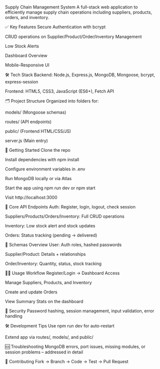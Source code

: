  Supply Chain Management System
A full-stack web application to efficiently manage supply chain operations including suppliers, products, orders, and inventory.

✅ Key Features
Secure Authentication with bcrypt

CRUD operations on Supplier/Product/Order/Inventory Management

Low Stock Alerts

Dashboard Overview

Mobile-Responsive UI

🛠️ Tech Stack
Backend: Node.js, Express.js, MongoDB, Mongoose, bcrypt, express-session

Frontend: HTML5, CSS3, JavaScript (ES6+), Fetch API

🗂️ Project Structure
Organized into folders for:

models/ (Mongoose schemas)

routes/ (API endpoints)

public/ (Frontend HTML/CSS/JS)

server.js (Main entry)

🚀 Getting Started
Clone the repo

Install dependencies with npm install

Configure environment variables in .env

Run MongoDB locally or via Atlas

Start the app using npm run dev or npm start

Visit http://localhost:3000

🔌 Core API Endpoints
Auth: Register, login, logout, check session

Suppliers/Products/Orders/Inventory: Full CRUD operations

Inventory: Low stock alert and stock updates

Orders: Status tracking (pending → delivered)

🧾 Schemas Overview
User: Auth roles, hashed passwords

Supplier/Product: Details + relationships

Order/Inventory: Quantity, status, stock tracking

🧑‍💻 Usage Workflow
Register/Login → Dashboard Access

Manage Suppliers, Products, and Inventory

Create and update Orders

View Summary Stats on the dashboard

🔐 Security
Password hashing, session management, input validation, error handling

🛠 Development Tips
Use npm run dev for auto-restart

Extend app via routes/, models/, and public/

🆘 Troubleshooting
MongoDB errors, port issues, missing modules, or session problems – addressed in detail

🤝 Contributing
Fork → Branch → Code → Test → Pull Request

